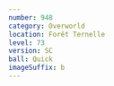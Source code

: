 ```yaml
---
number: 948
category: Overworld
location: Forêt Ternelle
level: 73
version: SC
ball: Quick
imageSuffix: b
---
```

